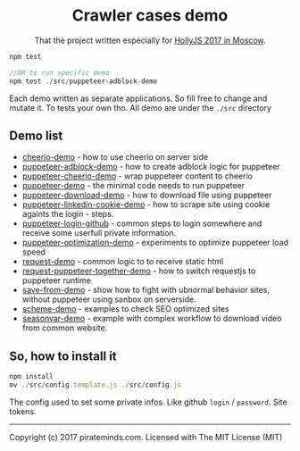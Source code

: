<h1 align="center">Crawler cases demo</h1>

<p align="center">That the project written especially for <a href="https://holyjs-moscow.ru/">HollyJS 2017 in Moscow</a>.</p>

```javascript
npm test

//OR to run specific demo
npm test ./src/puppeteer-adblock-demo
```

Each demo written as separate applications. So fill free to change and mutate it. To tests your own tho.
All demo are under the `./src` directory

## Demo list

- [cheerio-demo](https://github.com/pirateminds/crawler-cases-demo/tree/master/src/cheerio-demo) - how to use cheerio on server side
- [puppeteer-adblock-demo](https://github.com/pirateminds/crawler-cases-demo/tree/master/src/puppeteer-adblock-demo) - how to create adblock logic for puppeteer
- [puppeteer-cheerio-demo](https://github.com/pirateminds/crawler-cases-demo/tree/master/src/puppeteer-cheerio-demo) - wrap puppeteer content to cheerio
- [puppeteer-demo](https://github.com/pirateminds/crawler-cases-demo/tree/master/src/puppeteer-demo) - the minimal code needs to run puppeteer
- [puppeteer-download-demo](https://github.com/pirateminds/crawler-cases-demo/tree/master/src/puppeteer-download-demo) - how to download file using puppeteer
- [puppeteer-linkedin-cookie-demo](https://github.com/pirateminds/crawler-cases-demo/tree/master/src/puppeteer-linkedin-cookie-demo) - how to scrape site using cookie againts the login - steps.
- [puppeteer-login-github](https://github.com/pirateminds/crawler-cases-demo/tree/master/src/puppeteer-login-github) - common steps to login somewhere and receive some userfull private information.
- [puppeteer-optimization-demo](https://github.com/pirateminds/crawler-cases-demo/tree/master/src/puppeteer-optimization-demo) - experiments to optimize puppeteer load speed
- [request-demo](https://github.com/pirateminds/crawler-cases-demo/tree/master/src/request-demo) - common logic to to receive static html
- [request-puppeteer-together-demo](https://github.com/pirateminds/crawler-cases-demo/tree/master/src/request-puppeteer-together-demo) - how to switch requestjs to puppeteer runtime
- [save-from-demo](https://github.com/pirateminds/crawler-cases-demo/tree/master/src/save-from-demo) - show how to fight with ubnormal behavior sites, without puppeteer using sanbox on serverside.
- [scheme-demo](https://github.com/pirateminds/crawler-cases-demo/tree/master/src/scheme-demo) - examples to check SEO optimized sites
- [seasonvar-demo](https://github.com/pirateminds/crawler-cases-demo/tree/master/src/seasonvar-demo) - example with complex workflow to download video from common website.

## So, how to install it

```javascript
npm install
mv ./src/config.template.js ./src/config.js
```

The config used to set some private infos. Like github `login` / `password`. Site tokens.

---
Copyright (c) 2017 pirateminds.com. Licensed with The MIT License (MIT)
